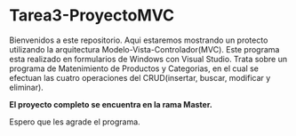 # Tarea3-ProyectoMVC

Bienvenidos a este repositorio. 
Aqui estaremos mostrando un protecto utilizando la arquitectura Modelo-Vista-Controlador(MVC). Este programa esta realizado en formularios de Windows con Visual Studio.
Trata sobre un programa de Matenimiento de Productos y Categorias, en el cual se efectuan las cuatro operaciones del CRUD(insertar, buscar, modificar y eliminar).

**El proyecto completo se encuentra en la rama Master.**

Espero que les agrade el programa.
